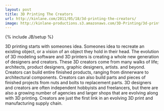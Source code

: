 ```yaml
---
layout: post
title: 3D Printing The Creators
url: http://kinlane.com/2011/05/18/3d-printing-the-creators/
image: http://kinlane-productions.s3.amazonaws.com/3D-Printing/3d-printing-creators.jpg
---
```

{% include JB/setup %}
<p>
     3D printing starts with someones idea. Someones idea to recreate an existing object, or a vision of an object they hold in their head. The evolution of 3D modeling software and 3D printers is creating a whole new generation of designers and creators. These 3D creators come from many walks of life; architects, product designers, graphic designers, artists. and beyond. Creators can build entire finished products, ranging from dinnerware to architectural components. Creators can also build parts and pieces of finished projects from nuts and bolts to replacement parts. 3D designers and creators are often independent hobbyists and freelancers, but there are also a growing number of agencies and larger shops that are evolving along with 3D printing. Creators are just the first link in an evolving 3D print and manufacturing supply chain.
</p>